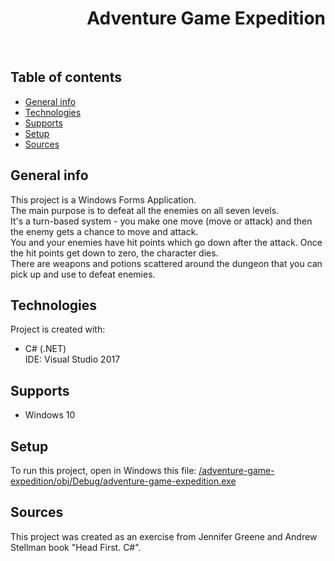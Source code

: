 <h1 align="right">Adventure Game Expedition</h1><br>

## Table of contents
* [General info](#general-info)
* [Technologies](#technologies)
* [Supports](#supports)
* [Setup](#setup)
* [Sources](#sources)

## General info
This project is a Windows Forms Application.  
The main purpose is to defeat all the enemies on all seven levels.  
It's a turn-based system - you make one move (move or attack) and then the enemy gets a chance to move and attack.  
You and your enemies have hit points which go down after the attack. Once the hit points get down to zero, the character dies.  
There are weapons and potions scattered around the dungeon that you can pick up and use to defeat enemies.  
	
## Technologies
Project is created with:
* C# (.NET)  
IDE: Visual Studio 2017

## Supports
* Windows 10

## Setup
To run this project, open in Windows this file: <a href="https://github.com/kpilszak/adventure-game-expedition/blob/master/adventure-game-expedition/obj/Debug/adventure-game-expedition.exe">/adventure-game-expedition/obj/Debug/adventure-game-expedition.exe</a>

## Sources
This project was created as an exercise from Jennifer Greene and Andrew Stellman book "Head First. C#".
